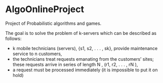 # AlgoOnlineProject
Project of Probabilistic algorithms and games. 

The goal is to solve the problem of k-servers which can be described as follows:
- k mobile technicians (servers), {s1, s2, . . . , sk}, provide maintenance service to n customers,
- the technicians treat requests emanating from the customers’ sites; these requests arrive in series of length
N , (r1, r2, . . . , rN ),
- a request must be processed immediately (it is impossible to put it on hold)
